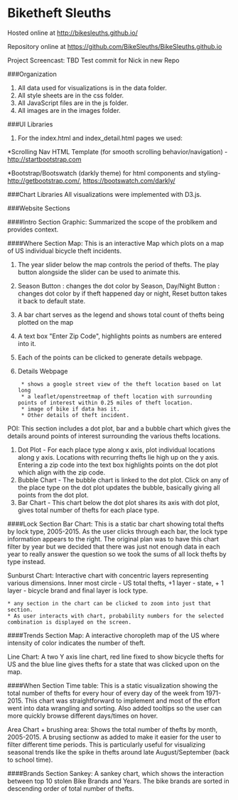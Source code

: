 # Biketheft Sleuths

Hosted online at  http://bikesleuths.github.io/

Repository online at https://github.com/BikeSleuths/BikeSleuths.github.io

Project Screencast: TBD Test commit for Nick in new Repo

###Organization
1. All data used for visualizations is in the data folder.
2. All style sheets are in the css folder.
3. All JavaScript files are in the js folder.
4. All images are in the images folder.

###UI Libraries
1. For the index.html and index_detail.html pages we used:

*Scrolling Nav HTML Template (for smooth scrolling behavior/navigation) - http://startbootstrap.com

*Bootstrap/Bootswatch (darkly theme) for html components and styling- http://getbootstrap.com/, https://bootswatch.com/darkly/

###Chart Libraries
All visualizations were implemented with D3.js. 

###Website Sections

####Intro Section
Graphic: Summarized the scope of the problkem and provides context. 

####Where Section
Map: This is an interactive Map which plots on a map of US individual bicycle theft incidents.

1. The year slider below the map controls the period of thefts. The play button alongside the slider can be used to animate this.
2. Season Button : changes the dot color by Season, Day/Night Button : changes dot color by if theft happened day or night, Reset button takes it back to default state.
3. A bar chart serves as the legend and shows total count of thefts being plotted on the map
4. A text box "Enter Zip Code", highlights points as numbers are entered into it.
5. Each of the points can be clicked to generate details webpage.
6. Details Webpage

        * shows a google street view of the theft location based on lat long
        * a leaflet/openstreetmap of theft location with surrounding points of interest within 0.25 miles of theft location.
        * image of bike if data has it.
        * Other details of theft incident.




POI: This section includes a dot plot, bar and a bubble chart which gives the details around points of interest surrounding the various thefts locations.

1. Dot Plot - For each place type along x axis, plot individual locations along y axis. Locations with recurring thefts lie high up on the y axis.
    Entering a zip code into the text box highlights points on the dot plot which align with the zip code.
2. Bubble Chart - The bubble chart is linked to the dot plot. Click on any of the place type on the dot plot updates the bubble, basically giving all points from the dot plot.
3. Bar Chart - This chart below the dot plot shares its axis with dot plot, gives total number of thefts for each place type.

####Lock Section
Bar Chart: This is a static bar chart showing total thefts by lock type, 2005-2015. As the user clicks through each bar, the lock type information appears to the right. The original plan was to have this chart filter by year but we decided that there was just not enough data in each year to really answer the question so we took the sums of all lock thefts by type instead. 

Sunburst Chart: Interactive chart with concentric layers representing various dimensions. Inner most circle - US total thefts, +1 layer - state, + 1 layer - bicycle brand and final layer is lock type.

    * any section in the chart can be clicked to zoom into just that section.
    * As user interacts with chart, probability numbers for the selected combination is displayed on the screen.

####Trends Section
Map: A interactive choropleth map of the US where intensity of color indicates the number of theft.

Line Chart: A two Y axis line chart, red line fixed to show bicycle thefts for US and the blue line gives thefts for a state that was clicked upon on the map.

####When Section
Time table: This is a static visualization showing the total number of thefts for every hour of every day of the week from 1971-2015. This chart was straightforward to implement and most of the effort went into data wrangling and sorting. Also added tooltips so the user can more quickly browse different days/times on hover.

Area Chart + brushing area: Shows the total number of thefts by month, 2005-2015. A brusing sectionw as added to make it easier for the user to filter different time periods. This is particularly useful for visualizing seasonal trends like the spike in thefts around late August/September (back to school time). 

####Brands Section
Sankey: A sankey chart, which shows the interaction between top 10 stolen Bike Brands and Years. The bike brands are sorted in descending order of total number of thefts.

